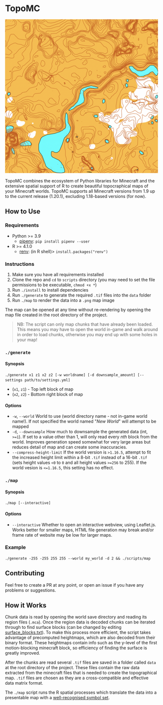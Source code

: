 # TopoMC

![](images/example.png)

TopoMC combines the ecosystem of Python libraries for Minecraft and the extensive spatial support of R to create beautiful topocraphical maps of your Minecraft worlds. TopoMC supports all Minecraft versions from 1.9 up to the current release (1.20.1), excluding 1.18-based versions (for now).

## How to Use

### Requirements

- Python >= 3.9
  - [pipenv](https://pipenv.pypa.io/): `pip install pipenv --user`
- R >= 4.1.0
  - [renv](https://rstudio.github.io/renv/): (in R shell)> `install.packages("renv")`

### Instructions

1. Make sure you have all requirements installed
2. Clone the repo and `cd` to `scripts` directory (you may need to set the file permissions to be executable, `chmod +x *`)
3. Run `./install` to install dependencies
4. Run `./generate` to generate the required `.tif` files into the `data` folder
5. Run `./map` to render the data into a `.png` map image

The map can be opened at any time without re-rendering by opening the map file created in the root directory of the project.

> NB: The script can only map chunks that have already been loaded. This means you may have to open the world in-game and walk around in order to load chunks, otherwise you may end up with some holes in your map!

### `./generate`

#### Synopsis

`./generate x1 z1 x2 z2 [-w worldname] [-d downsample_amount] [--settings path/to/settings.yml]`

- (`x1`, `z1`) - Top left block of map
- (`x2`, `z2`) - Bottom right block of map

#### Options

- `-w`, `--world` World to use (world directory name - not in-game world name!). If not specified the world named "_New World_" will attempt to be mapped
- `-d`, `--downsample` How much to downsample the generated data (int, `>=1`). If set to a value other than 1, will only read every _nth_ block from the world. Improves generation speed somewhat for very large areas but reduces detail of map and can create some inaccuracies.
- `--compress-height-limit` If the world version is `>1.16.5`, attempt to fit the increased height limit within a 8-bit `.tif` instead of a 16-bit `.tif` (sets height values `<0` to `0` and all height values `>=256` to 255). If the world vesion is `<=1.16.5`, this setting has no effect.

### `./map`

#### Synopsis

`./map [--interactive]`

#### Options

- `--interactive` Whether to open an interactive webview, using Leaflet.js. Works better for smaller maps, HTML file generation may break and/or frame rate of website may be low for larger maps.

### Example

`./generate -255 -255 255 255 --world my_world -d 2 && ./scripts/map`

## Contributing

Feel free to create a PR at any point, or open an issue if you have any problems or suggestions.

## How it Works

Chunk data is read by opening the world save directory and reading its region files (`.mca`). Once the region data is decoded chunks can be iterated through to find surface blocks (can be changed by editing [surface_blocks.txt](surface_blocks.txt)). To make this process more efficient, the script takes advantage of precomputed heightmaps, which are also decoded from their binary format. These heightmaps contain info such as the y-level of the first motion-blocking minecraft block, so efficiency of finding the surface is greatly improved.

After the chunks are read several `.tif` files are saved in a folder called `data` at the root directory of the project. These files contain the raw data extracted from the minecraft files that is needed to create the topographical map. `.tif` files are chosen as they are a cross-compatible and effective data matrix format.

The `./map` script runs the R spatial processes which translate the data into a presentable map with a [well-recognised symbol set](https://omapwiki.orienteering.sport/specifications/isom/).
